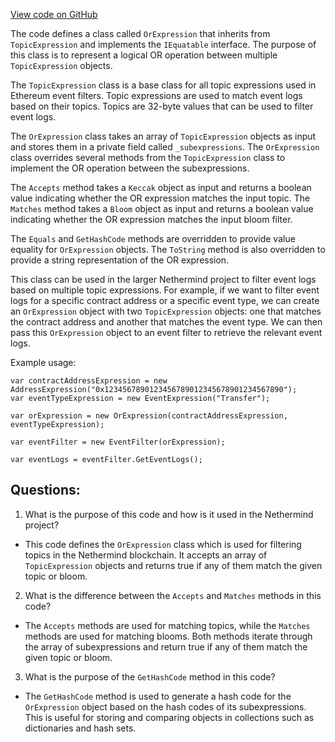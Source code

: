 [View code on GitHub](https://github.com/NethermindEth/nethermind/src/Nethermind/Nethermind.Facade/Filters/Topics/OrExpression.cs)

The code defines a class called `OrExpression` that inherits from `TopicExpression` and implements the `IEquatable` interface. The purpose of this class is to represent a logical OR operation between multiple `TopicExpression` objects. 

The `TopicExpression` class is a base class for all topic expressions used in Ethereum event filters. Topic expressions are used to match event logs based on their topics. Topics are 32-byte values that can be used to filter event logs. 

The `OrExpression` class takes an array of `TopicExpression` objects as input and stores them in a private field called `_subexpressions`. The `OrExpression` class overrides several methods from the `TopicExpression` class to implement the OR operation between the subexpressions. 

The `Accepts` method takes a `Keccak` object as input and returns a boolean value indicating whether the OR expression matches the input topic. The `Matches` method takes a `Bloom` object as input and returns a boolean value indicating whether the OR expression matches the input bloom filter. 

The `Equals` and `GetHashCode` methods are overridden to provide value equality for `OrExpression` objects. The `ToString` method is also overridden to provide a string representation of the OR expression. 

This class can be used in the larger Nethermind project to filter event logs based on multiple topic expressions. For example, if we want to filter event logs for a specific contract address or a specific event type, we can create an `OrExpression` object with two `TopicExpression` objects: one that matches the contract address and another that matches the event type. We can then pass this `OrExpression` object to an event filter to retrieve the relevant event logs. 

Example usage:

```
var contractAddressExpression = new AddressExpression("0x1234567890123456789012345678901234567890");
var eventTypeExpression = new EventExpression("Transfer");

var orExpression = new OrExpression(contractAddressExpression, eventTypeExpression);

var eventFilter = new EventFilter(orExpression);

var eventLogs = eventFilter.GetEventLogs();
```
## Questions: 
 1. What is the purpose of this code and how is it used in the Nethermind project?
- This code defines the `OrExpression` class which is used for filtering topics in the Nethermind blockchain. It accepts an array of `TopicExpression` objects and returns true if any of them match the given topic or bloom.

2. What is the difference between the `Accepts` and `Matches` methods in this code?
- The `Accepts` methods are used for matching topics, while the `Matches` methods are used for matching blooms. Both methods iterate through the array of subexpressions and return true if any of them match the given topic or bloom.

3. What is the purpose of the `GetHashCode` method in this code?
- The `GetHashCode` method is used to generate a hash code for the `OrExpression` object based on the hash codes of its subexpressions. This is useful for storing and comparing objects in collections such as dictionaries and hash sets.